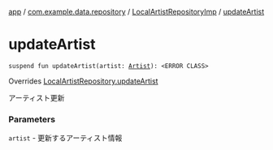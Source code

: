 [app](../../index.md) / [com.example.data.repository](../index.md) / [LocalArtistRepositoryImp](index.md) / [updateArtist](./update-artist.md)

# updateArtist

`suspend fun updateArtist(artist: `[`Artist`](../../com.example.domain.model.entity/-artist/index.md)`): <ERROR CLASS>`

Overrides [LocalArtistRepository.updateArtist](../-local-artist-repository/update-artist.md)

アーティスト更新

### Parameters

`artist` - 更新するアーティスト情報